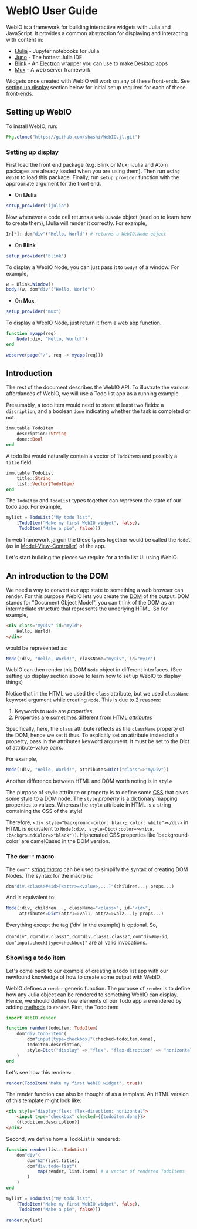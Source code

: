 WebIO User Guide
=====================

WebIO is a framework for building interactive widgets with Julia and JavaScript. It provides a common abstraction for displaying and interacting with content in:

- [IJulia](https://github.com/JuliaLang/IJulia.jl) - Jupyter notebooks for Julia
- [Juno](http://junolab.org) - The hottest Julia IDE
- [Blink](https://github.com/JunoLab/Blink.jl) - An [Electron](http://electron.atom.io/) wrapper you can use to make Desktop apps
- [Mux](https://github.com/JuliaWeb/Mux.jl) - A web server framework

Widgets once created with WebIO will work on any of these front-ends. See [setting up display](#Setting-up-dispaly) section below for initial setup required for each of these front-ends.

Setting up WebIO
---------------------

To install WebIO, run:

```julia
Pkg.clone("https://github.com/shashi/WebIO.jl.git")
```

### Setting up display

First load the front end package (e.g. Blink or Mux; IJulia and Atom packages are already loaded when you are using them). Then run `using WebIO` to load this package. Finally, run `setup_provider` function with the appropriate argument for the front end.

- On **IJulia**
```julia
setup_provider("ijulia")
```
Now whenever a code cell returns a `WebIO.Node` object (read on to learn how to create them), IJulia will render it correctly. For example,

```julia
In[*]: dom"div"("Hello, World") # returns a WebIO.Node object
```

- On **Blink**
```julia
setup_provider("blink")
```

To display a WebIO Node, you can just pass it to `body!` of a window. For example,

```julia
w = Blink.Window()
body!(w, dom"div"("Hello, World"))
```

- On **Mux**
```julia
setup_provider("mux")
```

To display a WebIO Node, just return it from a web app function.

```julia
function myapp(req)
    Node(:div, "Hello, World!")
end

wdserve(page("/", req -> myapp(req)))
```

Introduction
------------

The rest of the document describes the WebIO API. To illustrate the various affordances of WebIO, we will use a Todo list app as a running example.

Presumably, a todo item would need to store at least two fields: a `discription`, and a boolean `done` indicating whether the task is completed or not.

```julia
immutable TodoItem
    description::String
    done::Bool
end
```

A todo list would naturally contain a vector of `TodoItem`s and possibly a `title` field.

```julia
immutable TodoList
    title::String
    list::Vector{TodoItem}
end
```

The `TodoItem` and `TodoList` types together can represent the state of our todo app. For example,

```julia
mylist = TodoList("My todo list",
    [TodoItem("Make my first WebIO widget", false),
     TodoItem("Make a pie", false)])

```

In web framework jargon the these types together would be called the `Model` (as in [Model-View-Controller](https://en.wikipedia.org/wiki/Model_view_controller)) of the app.

Let's start building the pieces we require for a todo list UI using WebIO.

An introduction to the DOM
--------------------------

We need a way to convert our app state to something a web browser can render. For this purpose WebIO lets you create the [DOM](https://developer.mozilla.org/en-US/docs/Web/API/Document_Object_Model/Introduction) of the output. DOM stands for "Document Object Model", you can think of the DOM as an intermediate structure that represents the underlying HTML. So for example,

```html
<div class="myDiv" id="myId">
    Hello, World!
</div>
```

would be represented as:

```julia
Node(:div, "Hello, World!", className="myDiv", id="myId")
```

WebIO can then render this DOM `Node` object in different interfaces. (See setting up display section above to learn how to set up WebIO to display things)

Notice that in the HTML we used the `class` attribute, but we used `className` keyword argument while creating `Node`. This is due to 2 reasons:

1. Keywords to `Node` are *properties*
2. Properties are [sometimes different from HTML *attributes*](http://stackoverflow.com/questions/258469/what-is-the-difference-between-attribute-and-property)

Specifically, here, the `class` attribute reflects as the `className` property of the DOM, hence we set it thus. To explicitly set an attribute instead of a property, pass in the attributes keyword argument. It must be set to the Dict of attribute-value pairs.

For example,
```julia
Node(:div, "Hello, World!", attributes=Dict("class"=>"myDiv"))
```

Another difference between HTML and DOM worth noting is in `style`

The purpose of `style` attribute or property is to define some [CSS](https://en.wikipedia.org/wiki/Cascading_Style_Sheets) that gives some style to a DOM node. The `style` *property* is a dictionary mapping properties to values. Whereas the `style` attribute in HTML is a string containing the CSS of the style!

Therefore, `<div style="background-color: black; color: white"></div>` in HTML is equivalent to `Node(:div, style=Dict(:color=>white, :backgroundColor=>"black"))`. Hiphenated CSS properties like 'background-color' are camelCased in the DOM version.

### The `dom""` macro

The `dom""` [*string macro*](http://docs.julialang.org/en/release-0.4/manual/metaprogramming/#non-standard-string-literals) can be used to simplify the syntax of creating DOM Nodes. The syntax for the macro is:

```julia
dom"div.<class>#<id>[<attr>=<value>,...]"(children...; props...)
```

And is equivalent to:

```julia
Node(:div, children..., className="<class>", id="<id>",
     attributes=Dict(attr1=>val1, attr2=>val2...); props...)
```

Everything except the tag ('div' in the example) is optional. So,

`dom"div"`, `dom"div.class1"`, `dom"div.class1.class2"`, `dom"div#my-id`,
`dom"input.check[type=checkbox]"` are all valid invocations.

### Showing a todo item

Let's come back to our example of creating a todo list app with our newfound knowledge of how to create some output with WebIO.


WebIO defines a `render` generic function. The purpose of `render` is to define how any Julia object can be rendered to something WebIO can display. Hence, we should define how elements of our Todo app are rendered by adding [methods](http://docs.julialang.org/en/release-0.4/manual/methods/) to `render`. First, the TodoItem:

```julia
import WebIO.render

function render(todoitem::TodoItem)
    dom"div.todo-item"(
        dom"input[type=checkbox]"(checked=todoitem.done),
        todoitem.description,
        style=Dict("display" => "flex", "flex-direction" => "horizontal"),
    )
end
```

Let's see how this renders:

```julia
render(TodoItem("Make my first WebIO widget", true))
```

The render function can also be thought of as a template. An HTML version of this template might look like:

```html
<div style="display:flex; flex-direction: horizontal">
    <input type="checkbox" checked={{todoitem.done}}>
    {{todoitem.description}}
</div>
```

Second, we define how a TodoList is rendered:

```julia
function render(list::TodoList)
    dom"div"(
        dom"h2"(list.title),
        dom"div.todo-list"(
            map(render, list.items) # a vector of rendered TodoItems
        )
    )
end
```

```julia
mylist = TodoList("My todo list",
    [TodoItem("Make my first WebIO widget", false),
     TodoItem("Make a pie", false)])

render(mylist)
```
